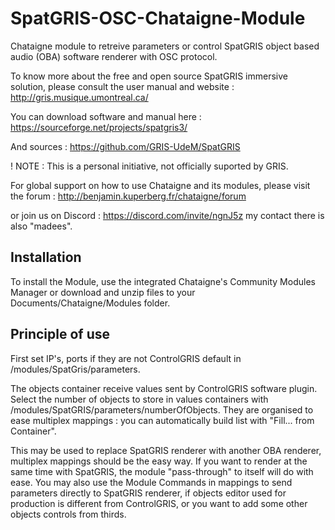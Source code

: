 # SpatGRIS-OSC-Chataigne-Module
Chataigne module to retreive parameters or control SpatGRIS object based audio (OBA) software renderer with OSC protocol.  

To know more about the free and open source SpatGRIS immersive solution, please consult the user manual and website :
http://gris.musique.umontreal.ca/

You can download software and manual here :
https://sourceforge.net/projects/spatgris3/

And sources :
https://github.com/GRIS-UdeM/SpatGRIS

! NOTE : This is a personal initiative, not officially suported by GRIS.

For global support on how to use Chataigne and its modules, please visit the forum : 
http://benjamin.kuperberg.fr/chataigne/forum 

or join us on Discord : 
https://discord.com/invite/ngnJ5z my contact there is also "madees".

## Installation
To install the Module, use the integrated Chataigne's Community Modules Manager or download and unzip files to your Documents/Chataigne/Modules folder.

## Principle of use
First set IP's, ports if they are not ControlGRIS default in /modules/SpatGris/parameters.

The objects container receive values sent by ControlGRIS software plugin.
Select the number of objects to store in values containers with /modules/SpatGRIS/parameters/numberOfObjects.
They are organised to ease multiplex mappings : you can automatically build list with "Fill... from Container".

This may be used to replace SpatGRIS renderer with another OBA renderer, multiplex mappings should be the easy way.
If you want to render at the same time with SpatGRIS, the module "pass-through" to itself will do with ease.
You may also use the Module Commands in mappings to send parameters directly to SpatGRIS renderer, if objects editor used for production is different from ControlGRIS, or you want to add some other objects controls from thirds.
